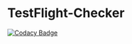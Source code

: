 # TestFlight-Checker

[![Codacy Badge](https://app.codacy.com/project/badge/Grade/0e480ec9e96f4ca6bd14a3922128c995)](https://app.codacy.com/gh/AT3K/TestFlight-Checker/dashboard?utm_source=gh&utm_medium=referral&utm_content=&utm_campaign=Badge_grade)
